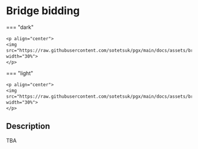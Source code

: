 # Bridge bidding

=== "dark" 

    <p align="center">
    <img src="https://raw.githubusercontent.com/sotetsuk/pgx/main/docs/assets/bridge_bidding_dark.gif" width="30%">
    </p>

=== "light" 

    <p align="center">
    <img src="https://raw.githubusercontent.com/sotetsuk/pgx/main/docs/assets/bridge_bidding_light.gif" width="30%">
    </p>

## Description

TBA